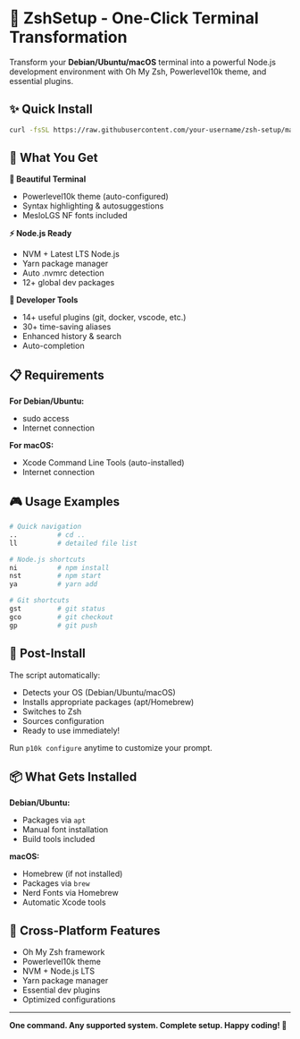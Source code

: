 # 🚀 ZshSetup - One-Click Terminal Transformation

Transform your **Debian/Ubuntu/macOS** terminal into a powerful Node.js development environment with Oh My Zsh, Powerlevel10k theme, and essential plugins.

## ✨ Quick Install

```bash
curl -fsSL https://raw.githubusercontent.com/your-username/zsh-setup/main/ohzsh.sh | bash
```

## 🎯 What You Get

**🎨 Beautiful Terminal**

- Powerlevel10k theme (auto-configured)
- Syntax highlighting & autosuggestions
- MesloLGS NF fonts included

**⚡ Node.js Ready**

- NVM + Latest LTS Node.js
- Yarn package manager
- Auto .nvmrc detection
- 12+ global dev packages

**🔧 Developer Tools**

- 14+ useful plugins (git, docker, vscode, etc.)
- 30+ time-saving aliases
- Enhanced history & search
- Auto-completion

## 📋 Requirements

**For Debian/Ubuntu:**

- sudo access
- Internet connection

**For macOS:**

- Xcode Command Line Tools (auto-installed)
- Internet connection

## 🎮 Usage Examples

```bash
# Quick navigation
..          # cd ..
ll          # detailed file list

# Node.js shortcuts
ni          # npm install
nst         # npm start
ya          # yarn add

# Git shortcuts
gst         # git status
gco         # git checkout
gp          # git push
```

## 🔧 Post-Install

The script automatically:

- Detects your OS (Debian/Ubuntu/macOS)
- Installs appropriate packages (apt/Homebrew)
- Switches to Zsh
- Sources configuration
- Ready to use immediately!

Run `p10k configure` anytime to customize your prompt.

## 📦 What Gets Installed

**Debian/Ubuntu:**

- Packages via `apt`
- Manual font installation
- Build tools included

**macOS:**

- Homebrew (if not installed)
- Packages via `brew`
- Nerd Fonts via Homebrew
- Automatic Xcode tools

## 🌟 Cross-Platform Features

- Oh My Zsh framework
- Powerlevel10k theme
- NVM + Node.js LTS
- Yarn package manager
- Essential dev plugins
- Optimized configurations

---

**One command. Any supported system. Complete setup. Happy coding! 🚀**
